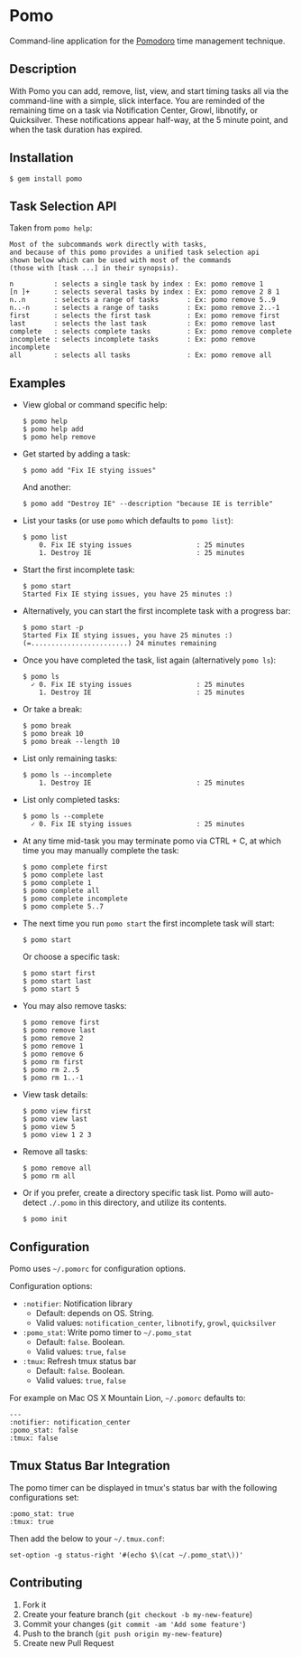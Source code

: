 # Pomo  

  Command-line application for the [Pomodoro](http://www.pomodorotechnique.com/) time management technique.
  
## Description

With Pomo you can add, remove, list, view, and start timing tasks all via the 
command-line with a simple, slick interface. You are reminded of the remaining 
time on a task via Notification Center, Growl, libnotify, or Quicksilver.
These notifications appear half-way, at the 5 minute point, and when the task
duration has expired. 

## Installation

    $ gem install pomo
    
## Task Selection API

Taken from `pomo help`:

    Most of the subcommands work directly with tasks,
    and because of this pomo provides a unified task selection api
    shown below which can be used with most of the commands 
    (those with [task ...] in their synopsis). 
  
    n          : selects a single task by index : Ex: pomo remove 1
    [n ]+      : selects several tasks by index : Ex: pomo remove 2 8 1
    n..n       : selects a range of tasks       : Ex: pomo remove 5..9
    n..-n      : selects a range of tasks       : Ex: pomo remove 2..-1
    first      : selects the first task         : Ex: pomo remove first
    last       : selects the last task          : Ex: pomo remove last
    complete   : selects complete tasks         : Ex: pomo remove complete
    incomplete : selects incomplete tasks       : Ex: pomo remove incomplete
    all        : selects all tasks              : Ex: pomo remove all

## Examples

  * View global or command specific help:

        $ pomo help
        $ pomo help add
        $ pomo help remove

  * Get started by adding a task:

        $ pomo add "Fix IE stying issues"
    
    And another:

        $ pomo add "Destroy IE" --description "because IE is terrible"
    
  * List your tasks (or use `pomo` which defaults to `pomo list`):

        $ pomo list
            0. Fix IE stying issues                : 25 minutes
            1. Destroy IE                          : 25 minutes

  * Start the first incomplete task:

        $ pomo start
        Started Fix IE stying issues, you have 25 minutes :)

  * Alternatively, you can start the first incomplete task with a progress bar:

        $ pomo start -p
        Started Fix IE stying issues, you have 25 minutes :)
        (=........................) 24 minutes remaining
    
  * Once you have completed the task, list again (alternatively `pomo ls`):

        $ pomo ls
          ✓ 0. Fix IE stying issues                : 25 minutes
            1. Destroy IE                          : 25 minutes
        
  * Or take a break:

        $ pomo break
        $ pomo break 10
        $ pomo break --length 10
        
  * List only remaining tasks:

        $ pomo ls --incomplete
            1. Destroy IE                          : 25 minutes
        
  * List only completed tasks:

        $ pomo ls --complete
          ✓ 0. Fix IE stying issues                : 25 minutes

  * At any time mid-task you may terminate pomo via CTRL + C, at which
    time you may manually complete the task:

        $ pomo complete first
        $ pomo complete last
        $ pomo complete 1
        $ pomo complete all
        $ pomo complete incomplete
        $ pomo complete 5..7

  * The next time you run `pomo start` the first incomplete task
    will start:

        $ pomo start
    
    Or choose a specific task:

        $ pomo start first
        $ pomo start last
        $ pomo start 5
    
  * You may also remove tasks:

        $ pomo remove first
        $ pomo remove last
        $ pomo remove 2
        $ pomo remove 1
        $ pomo remove 6
        $ pomo rm first
        $ pomo rm 2..5
        $ pomo rm 1..-1
    
  * View task details:

        $ pomo view first
        $ pomo view last
        $ pomo view 5
        $ pomo view 1 2 3

  * Remove all tasks:

        $ pomo remove all
        $ pomo rm all

  * Or if you prefer, create a directory specific task list. Pomo will
    auto-detect `./.pomo` in this directory, and utilize its contents.

        $ pomo init
    
## Configuration

Pomo uses `~/.pomorc` for configuration options.

Configuration options:

* `:notifier`: Notification library
    * Default: depends on OS. String.
    * Valid values: `notification_center`, `libnotify`, `growl`, `quicksilver`
* `:pomo_stat`: Write pomo timer to `~/.pomo_stat`
    * Default: `false`. Boolean.
    * Valid values: `true`, `false`
* `:tmux`: Refresh tmux status bar
    * Default: `false`. Boolean.
    * Valid values: `true`, `false`

For example on Mac OS X Mountain Lion, `~/.pomorc` defaults to:

    ---
    :notifier: notification_center
    :pomo_stat: false
    :tmux: false

## Tmux Status Bar Integration

The pomo timer can be displayed in tmux's status bar with the following
configurations set:

    :pomo_stat: true
    :tmux: true

Then add the below to your `~/.tmux.conf`:

    set-option -g status-right '#(echo $\(cat ~/.pomo_stat\))'

## Contributing

1. Fork it
2. Create your feature branch (`git checkout -b my-new-feature`)
3. Commit your changes (`git commit -am 'Add some feature'`)
4. Push to the branch (`git push origin my-new-feature`)
5. Create new Pull Request
